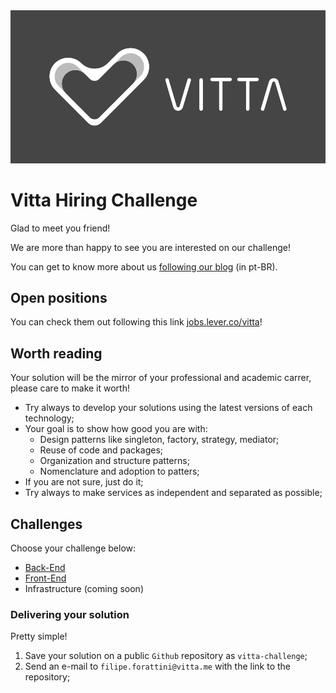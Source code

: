 <img src="logo_black.png"/>

# Vitta Hiring Challenge

Glad to meet you friend!

We are more than happy to see you are interested on our challenge!

You can get to know more about us [following our blog](https://blog.vitta.me/) (in pt-BR).

## Open positions

You can check them out following this link [jobs.lever.co/vitta](jobs.lever.co/vitta)!

## Worth reading

Your solution will be the mirror of your professional and academic carrer, please care to make it worth!

- Try always to develop your solutions using the latest versions of each technology;
- Your goal is to show how good you are with:
    - Design patterns like singleton, factory, strategy, mediator;
    - Reuse of code and packages;
    - Organization and structure patterns;
    - Nomenclature and adoption to patters;
- If you are not sure, just do it;
- Try always to make services as independent and separated as possible;

## Challenges

Choose your challenge below:

- [Back-End](backend/readme.md)
- [Front-End](frontend/readme.md)
- Infrastructure (coming soon)

### Delivering your solution

Pretty simple!

1. Save your solution on a public `Github` repository as `vitta-challenge`;
1. Send an e-mail to `filipe.forattini@vitta.me` with the link to the repository;
